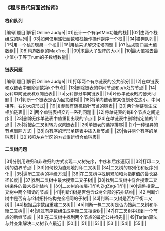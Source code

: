 ### 《程序员代码面试指南》

#### 栈和队列
|编号|题目|解答|Online Judge|
|01|设计一个有getMin功能的栈|||
|02|由两个栈组成的队列|||
|03|如何仅用递归函数和栈操作操作逆序一个栈|||
|04|猫狗队列|||
|05|用一个栈实现另一个栈|||
|06|用栈来求解汉诺塔问题|||
|07|生成窗口最大值数组|||
|08|构造数组的MaxTree|||
|09|求最大子矩阵的大小|||
|10|最大值减去最小值小于等于num的子数组数量|||

#### 链表问题
|编号|题目|解答|Online Judge|
|11|打印两个有序链表的公共部分|||
|12|在单链表和双链表中删除倒数第k个节点|||
|13|删除链表的中间节点和a/b处的节点|||
|14|反转单向链表和双向链表|||
|15|反转部分单向链表|||
|16|环形单链表的约瑟夫问题|||
|17|判断一个链表是否为回文结构|||
|18|将单向链表按某值划分左边小，中间相等，右边大的形式|||
|19|复制含有随机指针节点的链表|||
|20|两个单链表生成相加链表|||
|21|两个单链表相交的一系列问题|||
|22|将单链表的每K个节点之间逆序|||
|23|删除无序单链表中值重复出现的节点|||
|24|在单链表中删除指定值的节点|||
|25|将搜索二叉树转为双向链表|||
|26|单链表的选择排序|||
|27|一种怪异的节点删除方式|||
|28|向有序的环形单链表中插入新节点|||
|29|合并两个有序的单链表|||
|30|按照左右半区的方式重新组合单链表|||

#### 二叉树问题
|31|分别用递归和非递归的方式实现二叉树先序，中序和后序遍历|||
|32|打印二叉树的边界节点|||
|33|如何较为直观地打印二叉树|||
|34|二叉树的序列化和反序列化|||
|35|遍历二叉树的神级方法|||
|36|在二叉树中找到累加和为指定值的最长路径长度|||
|37|找到二叉树中最大搜索二叉子树|||
|38|找到二叉树中符合搜索二叉树条件的最大拓扑结构|||
|39|二叉树的按层打印和ZigZag打印|||
|40|调整搜索二叉树中两个错误的节点|||
|41|判断t1树是否包含t2树全部的拓扑结构|||
|42|判断t1树中是否有与t2树拓扑结构完全相同的子树|||
|43|判断二叉树是否为平衡二叉树|||
|44|根据后序数组重建二叉树|||
|45|判断一棵二叉树是否为搜索二叉树和平衡二叉树|||
|46|通过有序数组生成平衡二叉搜索树|||
|47|在二叉树中找到一个节点的后继节点|||
|48|在二叉树中找到两个节点的最近公共祖先|||
|49|Tarjan算法与并查集解决二叉树节点最近|||
|50||||
|51||||
|52||||
|53||||
|54||||
|55||||
